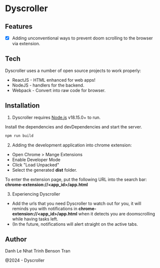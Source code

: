 # Dyscroller

## Features

- [X] Adding unconventional ways to prevent doom scrolling to the browser via extension.

## Tech

Dyscroller uses a number of open source projects to work properly:

- ReactJS - HTML enhanced for web apps!
- NodeJS - handlers for the backend.
- Webpack - Convert into raw code for browser.

## Installation

1. Dyscroller requires [Node.js](https://nodejs.org/) v18.15.0+ to run.

Install the dependencies and devDependencies and start the server.

```sh
npm run build
```

2. Adding the development application into chrome extension:

- Open Chrome  > Mange Extensions
- Enable Developer Mode
- Click "Load Unpacked"
- Select the generated **dist** folder.

To enter the extension page, put the following URL into the search bar:
**chrome-extension://<app_id>/app.html**

3. Experiencing Dyscroller

- Add the urls that you need Dyscroller to watch out for you, it will reminds you with notifications in **chrome-extension://<app_id>/app.html** when it detects you are doomscrolling while having tasks left.
- (In the future, notifications will alert straight on the active tabs.

## Author
Danh Le
Nhat Trinh
Benson Tran

@2024 - Dyscroller
